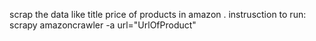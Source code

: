 scrap the data like title price of products in amazon . 
instrusction to run:
scrapy amazoncrawler -a url="UrlOfProduct"

